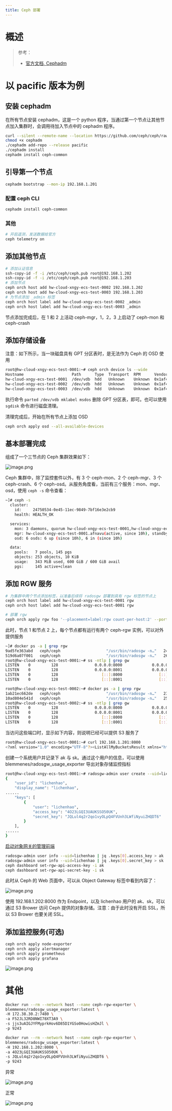 ```yaml
---
title: Ceph 部署
---
```


# 概述

> 参考：
> 
> - [官方文档, Cephadm](https://docs.ceph.com/en/latest/cephadm/)

# 以 pacific 版本为例

## 安装 cephadm

在所有节点安装 cephadm，这是一个 python 程序，当通过第一个节点让其他节点加入集群时，会调用待加入节点中的 cephadm 程序。

```bash
curl --silent --remote-name --location https://github.com/ceph/ceph/raw/pacific/src/cephadm/cephadm
chmod +x cephadm
./cephadm add-repo --release pacific
./cephadm install
cephadm install ceph-common
```

## 引导第一个节点

```bash
cephadm bootstrap --mon-ip 192.168.1.201
```

### 配置 ceph CLI

```bash
cephadm install ceph-common
```

### 其他

```bash
# 开启遥测，发送数据给官方
ceph telemetry on
```

## 添加其他节点

```bash
# 添加认证信息
ssh-copy-id -f -i /etc/ceph/ceph.pub root@192.168.1.202
ssh-copy-id -f -i /etc/ceph/ceph.pub root@192.168.1.203
# 添加节点
ceph orch host add hw-cloud-xngy-ecs-test-0002 192.168.1.202
ceph orch host add hw-cloud-xngy-ecs-test-0003 192.168.1.203
# 为节点添加 _admin 标签
ceph orch host label add hw-cloud-xngy-ecs-test-0002 _admin
ceph orch host label add hw-cloud-xngy-ecs-test-0003 _admin
```

节点添加完成后，在 1 和 2 上活动 ceph-mgr，1，2，3 上启动了 ceph-mon 和 ceph-crash

## 添加存储设备

注意：如下所示，当一块磁盘具有 GPT 分区表时，是无法作为 Ceph 的 OSD 使用

```bash
root@hw-cloud-xngy-ecs-test-0001:~# ceph orch device ls --wide
Hostname                     Path      Type  Transport  RPM      Vendor  Model  Serial                Size   Health   Ident  Fault  Available  Reject Reasons
hw-cloud-xngy-ecs-test-0001  /dev/vdb  hdd   Unknown    Unknown  0x1af4  N/A    4afb2ab1-9244-45bf-a   107G  Unknown  N/A    N/A    No         Has GPT headers
hw-cloud-xngy-ecs-test-0002  /dev/vdb  hdd   Unknown    Unknown  0x1af4  N/A    74321443-d05c-4803-9   107G  Unknown  N/A    N/A    No         Has GPT headers
hw-cloud-xngy-ecs-test-0003  /dev/vdb  hdd   Unknown    Unknown  0x1af4  N/A    f9c0ddbb-7ede-4958-8   107G  Unknown  N/A    N/A    No         Has GPT headers
```

执行命令 `parted /dev/vdb mklabel msdos` 删除 GPT 分区表，即可。也可以使用 `sgdisk` 命令进行磁盘清理。

清理完成后，开始在所有节点上添加 OSD

```bash
ceph orch apply osd --all-available-devices
```

## 基本部署完成

组成了一个三节点的 Ceph 集群效果如下：

![image.png](https://notes-learning.oss-cn-beijing.aliyuncs.com/sx1zt0/1630850693982-c0ecf1f3-1f37-4f61-8b7c-84c1447ac04f.png)

Ceph 集群中，除了监控套件以外，有 3 个 ceph-mon、2 个 ceph-mgr、3 个 ceph-crash、6 个 ceph-osd。从服务角度看，当前有三个服务：mon、mgr、osd，使用 `ceph -s` 命令查看：

```bash
~]# ceph -s
  cluster:
    id:     24750534-0e45-11ec-9849-7bf16e3e2cb9
    health: HEALTH_OK

  services:
    mon: 3 daemons, quorum hw-cloud-xngy-ecs-test-0001,hw-cloud-xngy-ecs-test-0002,hw-cloud-xngy-ecs-test-0003 (age 10h)
    mgr: hw-cloud-xngy-ecs-test-0001.afnavu(active, since 10h), standbys: hw-cloud-xngy-ecs-test-0002.jucqwq
    osd: 6 osds: 6 up (since 10h), 6 in (since 10h)

  data:
    pools:   7 pools, 145 pgs
    objects: 253 objects, 10 KiB
    usage:   343 MiB used, 600 GiB / 600 GiB avail
    pgs:     145 active+clean

```

## 添加 RGW 服务

```bash
# 为集群中两个节点添加标签，以准备后续将 radosgw 部署到具有 rgw 标签的节点上
ceph orch host label add hw-cloud-xngy-ecs-test-0001 rgw
ceph orch host label add hw-cloud-xngy-ecs-test-0001 rgw

# 部署 rgw
ceph orch apply rgw foo '--placement=label:rgw count-per-host:2' --port=8000

```

此时，节点 1 和节点 2 上，每个节点都有运行有两个 ceph-rgw 实例，可以对外提供服务

```bash
~]# docker ps -a | grep rgw
9ad5fe363abd   ceph/ceph                    "/usr/bin/radosgw -n…"   24 seconds ago   Up 24 seconds             ceph-24750534-0e45-11ec-9849-7bf16e3e2cb9-rgw.foo.hw-cloud-xngy-ecs-test-0001.rqcvxl
519d6a07f001   ceph/ceph                    "/usr/bin/radosgw -n…"   26 seconds ago   Up 26 seconds             ceph-24750534-0e45-11ec-9849-7bf16e3e2cb9-rgw.foo.hw-cloud-xngy-ecs-test-0001.hsjpqq
root@hw-cloud-xngy-ecs-test-0001:~# ss -ntlp | grep gw
LISTEN    0         128                0.0.0.0:8000             0.0.0.0:*        users:(("radosgw",pid=16598,fd=57))
LISTEN    0         128                0.0.0.0:8001             0.0.0.0:*        users:(("radosgw",pid=17447,fd=57))
LISTEN    0         128                   [::]:8000                [::]:*        users:(("radosgw",pid=16598,fd=58))
LISTEN    0         128                   [::]:8001                [::]:*        users:(("radosgw",pid=17447,fd=58))

root@hw-cloud-xngy-ecs-test-0002:~# docker ps -a | grep rgw
1ab21ec662de   ceph/ceph                    "/usr/bin/radosgw -n…"   23 seconds ago   Up 23 seconds             ceph-24750534-0e45-11ec-9849-7bf16e3e2cb9-rgw.foo.hw-cloud-xngy-ecs-test-0002.zsrkkp
10ad804e541d   ceph/ceph                    "/usr/bin/radosgw -n…"   25 seconds ago   Up 25 seconds             ceph-24750534-0e45-11ec-9849-7bf16e3e2cb9-rgw.foo.hw-cloud-xngy-ecs-test-0002.giyyjf
root@hw-cloud-xngy-ecs-test-0002:~# ss -ntlp | grep gw
LISTEN    0         128                0.0.0.0:8000             0.0.0.0:*        users:(("radosgw",pid=14294,fd=57))
LISTEN    0         128                0.0.0.0:8001             0.0.0.0:*        users:(("radosgw",pid=15152,fd=57))
LISTEN    0         128                   [::]:8000                [::]:*        users:(("radosgw",pid=14294,fd=58))
LISTEN    0         128                   [::]:8001                [::]:*        users:(("radosgw",pid=15152,fd=58))
```

当访问这些端口时，显示如下内容，则说明已经可以提供 S3 服务了

```bash
root@hw-cloud-xngy-ecs-test-0001:~# curl 192.168.1.201:8000
<?xml version="1.0" encoding="UTF-8"?><ListAllMyBucketsResult xmlns="http://s3.amazonaws.com/doc/2006-03-01/"><Owner><ID>anonymous</ID><DisplayName></DisplayName></Owner><Buckets></Buckets></ListAllMyBucketsResult>
```

创建一个系统用户并记录下 ak 与 sk。通过这个用户的信息，可以使用 blemmenes/radosgw_usage_exporter 导出对象存储监控指标

```bash
root@hw-cloud-xngy-ecs-test-0001:~# radosgw-admin user create --uid=lichenhao --display-name=lichenhao --system
{
    "user_id": "lichenhao",
    "display_name": "lichenhao",
......
    "keys": [
        {
            "user": "lichenhao",
            "access_key": "4O23LGQI3UAUKSSO50UK",
            "secret_key": "JQLul4q2r2qo1vyOLpQ4FVUnh3LWfiNyuiZHQDT6"
        }
    ],
......
}

```

[启动对象网关的管理前端](https://docs.ceph.com/en/pacific/mgr/dashboard/#enabling-the-object-gateway-management-frontend)

```bash
radosgw-admin user info --uid=lichenhao | jq .keys[0].access_key > ak
radosgw-admin user info --uid=lichenhao | jq .keys[0].secret_key > sk
ceph dashboard set-rgw-api-access-key -i ak
ceph dashboard set-rgw-api-secret-key -i sk
```

此时从 Ceph 的 Web 页面中，可以从 Object Gateway 标签中看到内容了：

![image.png](https://notes-learning.oss-cn-beijing.aliyuncs.com/sx1zt0/1630856235488-d2d2e334-a0a9-4d41-aa17-06522f30d11a.png)

使用 192.168.1.202:8000 作为 Endpoint，以及 lichenhao 用户的 ak、sk，可以通过 S3 Brower 访问 Ceph 提供的对象存储。注意：由于此时没有开启 SSL，所以 S3 Brower 也要关闭 SSL。

## 添加监控服务(可选)

```bash
ceph orch apply node-exporter
ceph orch apply alertmanager
ceph orch apply prometheus
ceph orch apply grafana
```

![image.png](https://notes-learning.oss-cn-beijing.aliyuncs.com/sx1zt0/1630835511543-fb85907a-97d5-4f99-80d5-2214a0236810.png)

# 其他

```bash
docker run --rm --network host --name ceph-rgw-exporter \
blemmenes/radosgw_usage_exporter:latest \
-H 172.38.30.2:7480 \
-a F52JL32RD8NWI78XT3A9 \
-s jjs3uAIGJYFMyprkHov6D85D1YGSo0HowisHZmJl \
-p 9243
```

```bash
docker run --rm --network host --name ceph-rgw-exporter \
blemmenes/radosgw_usage_exporter:latest \
-H 192.168.1.202:8000 \
-a 4O23LGQI3UAUKSSO50UK \
-s JQLul4q2r2qo1vyOLpQ4FVUnh3LWfiNyuiZHQDT6 \
-p 9243
```

异常

![image.png](https://notes-learning.oss-cn-beijing.aliyuncs.com/sx1zt0/1630750629528-40ac128e-4c7c-4ccf-9aa4-d64741aae089.png)

正常

![image.png](https://notes-learning.oss-cn-beijing.aliyuncs.com/sx1zt0/1630835261055-137daaea-90de-4045-a62f-5a0e28077860.png)


